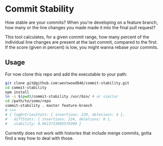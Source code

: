 # Commit Stability

How stable are your commits? When you're developing on a feature branch, how
many or the line changes you made made it into the final pull request?

This tool calculates, for a given commit range, how many percent of the
individual line changes are present at the last commit, compared to the first.
If the score (given in percent) is low, you might wanna rebase your commits.

## Usage

For now clone this repo and add the executable to your path:

```bash
git clone git@github.com:westwood846/commit-stability.git
cd commit-stability
npm install
ln -s $(pwd)/commit-stability /usr/bin/ # or similar
cd /path/to/some/repo
commit-stability . master feature-branch
# >>>
# { logEntriesStats: { insertions: 229, deletions: 4 },
#   diffStats: { insertions: 224, deletions: 0 },
#   stability: 0.9613733905579399 }
```

Currently does not work with histories that include merge commits, gotta find a
way how to deal with those.
